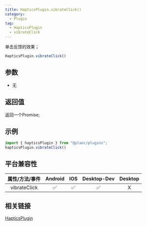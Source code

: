 ```yaml
---
title: HapticsPlugin.vibrateClick()
category:
  - Plugin
tag:
  - HapticsPlugin
  - vibrateClick
---
```


单击反馈的效果；

```js
HapticsPlugin.vibrateClick()
```

## 参数

  - 无

## 返回值

  返回一个Promise;
  

## 示例
```js
import { hapticsPlugin } from "@plaoc/plugins";
hapticsPlugin.vibrateClick()
```

## 平台兼容性

| 属性/方法/事件 | Android | IOS | Desktop-Dev | Desktop |
|:------------:|:-------:|:---:|:-----------:|:-------:|
| vibrateClick | ✅       | ✅  | ✅         | X       |

## 相关链接

[HapticsPlugin](./index.md)


